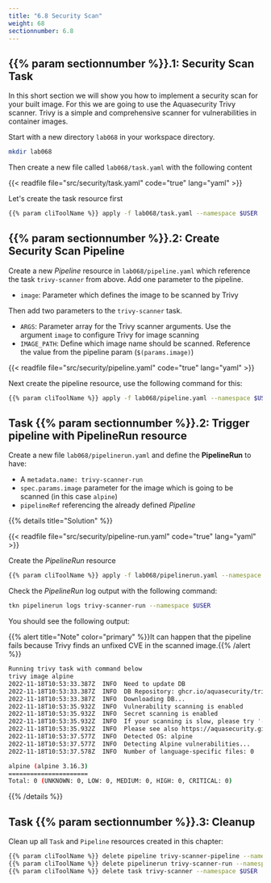 ```yaml
---
title: "6.8 Security Scan"
weight: 68
sectionnumber: 6.8
---
```



## {{% param sectionnumber %}}.1: Security Scan Task

In this short section we will show you how to implement a security scan for your built image. For this we are going to use the Aquasecurity Trivy scanner. Trivy is a simple and comprehensive scanner for vulnerabilities in container images.

Start with a new directory `lab068` in your workspace directory.

```bash
mkdir lab068
```
Then create a new file called `lab068/task.yaml` with the following content

{{< readfile file="src/security/task.yaml" code="true" lang="yaml"   >}}


Let's create the task resource first

```bash
{{% param cliToolName %}} apply -f lab068/task.yaml --namespace $USER
```


## {{% param sectionnumber %}}.2: Create Security Scan Pipeline

Create a new *Pipeline* resource in `lab068/pipeline.yaml` which reference the task `trivy-scanner` from above.
Add one parameter to the pipeline.

* `image`: Parameter which defines the image to be scanned by Trivy

Then add two parameters to the `trivy-scanner` task.

* `ARGS`: Parameter array for the Trivy scanner arguments. Use the argument `image` to configure Trivy for image scanning
* `IMAGE_PATH`: Define which image name should be scanned. Reference the value from the pipeline param (`$(params.image)`)


{{< readfile file="src/security/pipeline.yaml"  code="true" lang="yaml"  >}}

Next create the pipeline resource, use the following command for this:

```bash
{{% param cliToolName %}} apply -f lab068/pipeline.yaml --namespace $USER
```


## Task {{% param sectionnumber %}}.2: Trigger pipeline with PipelineRun resource

Create a new file `lab068/pipelinerun.yaml` and define the **PipelineRun** to have:

* A `metadata.name: trivy-scanner-run`
* `spec.params.image` parameter for the image which is going to be scanned (in this case  `alpine`)
* `pipelineRef` referencing the already defined *Pipeline*

{{% details title="Solution" %}}

{{< readfile file="src/security/pipeline-run.yaml"  code="true" lang="yaml"  >}}

Create the *PipelineRun* resource
```bash
{{% param cliToolName %}} apply -f lab068/pipelinerun.yaml --namespace $USER
```

Check the *PipelineRun* log output with the following command:

```bash
tkn pipelinerun logs trivy-scanner-run --namespace $USER
```

You should see the following output:

{{% alert title="Note" color="primary" %}}It can happen that the pipeline fails because Trivy finds an unfixed CVE in the scanned image.{{% /alert %}}

```bash
Running trivy task with command below
trivy image alpine
2022-11-18T10:53:33.387Z  INFO  Need to update DB
2022-11-18T10:53:33.387Z  INFO  DB Repository: ghcr.io/aquasecurity/trivy-db
2022-11-18T10:53:33.387Z  INFO  Downloading DB...
2022-11-18T10:53:35.932Z  INFO  Vulnerability scanning is enabled
2022-11-18T10:53:35.932Z  INFO  Secret scanning is enabled
2022-11-18T10:53:35.932Z  INFO  If your scanning is slow, please try '--security-checks vuln' to disable secret scanning
2022-11-18T10:53:35.932Z  INFO  Please see also https://aquasecurity.github.io/trivy/v0.34/docs/secret/scanning/#recommendation for faster secret detection
2022-11-18T10:53:37.577Z  INFO  Detected OS: alpine
2022-11-18T10:53:37.577Z  INFO  Detecting Alpine vulnerabilities...
2022-11-18T10:53:37.578Z  INFO  Number of language-specific files: 0

alpine (alpine 3.16.3)
======================
Total: 0 (UNKNOWN: 0, LOW: 0, MEDIUM: 0, HIGH: 0, CRITICAL: 0)
```
{{% /details %}}


## Task {{% param sectionnumber %}}.3: Cleanup

Clean up all `Task` and `Pipeline` resources created in this chapter:


```bash
{{% param cliToolName %}} delete pipeline trivy-scanner-pipeline --namespace $USER
{{% param cliToolName %}} delete pipelinerun trivy-scanner-run --namespace $USER
{{% param cliToolName %}} delete task trivy-scanner --namespace $USER
```
